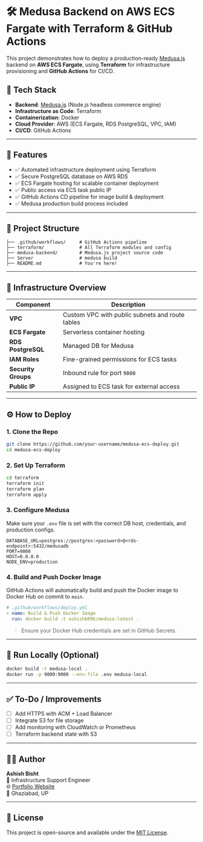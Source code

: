 # 🛠️ Medusa Backend on AWS ECS Fargate with Terraform & GitHub Actions

This project demonstrates how to deploy a production-ready [Medusa.js](https://medusajs.com/) backend on **AWS ECS Fargate**, using **Terraform** for infrastructure provisioning and **GitHub Actions** for CI/CD.

## 📆 Tech Stack

- **Backend**: [Medusa.js](https://medusajs.com/) (Node.js headless commerce engine)
- **Infrastructure as Code**: Terraform
- **Containerization**: Docker
- **Cloud Provider**: AWS (ECS Fargate, RDS PostgreSQL, VPC, IAM)
- **CI/CD**: GitHub Actions

---

## 🚀 Features

- ✅ Automated infrastructure deployment using Terraform
- ✅ Secure PostgreSQL database on AWS RDS
- ✅ ECS Fargate hosting for scalable container deployment
- ✅ Public access via ECS task public IP
- ✅ GitHub Actions CD pipeline for image build & deployment
- ✅ Medusa production build process included

---

## 📁 Project Structure

```
├── .github/workflows/     # GitHub Actions pipeline
├── terraform/             # All Terraform modules and config
├── medusa-backend/        # Medusa.js project source code
├── Server                 # medusa build
├── README.md              # You're here!
```

---

## 🧱 Infrastructure Overview

| Component       | Description                                     |
|----------------|-------------------------------------------------|
| **VPC**        | Custom VPC with public subnets and route tables |
| **ECS Fargate**| Serverless container hosting                    |
| **RDS PostgreSQL** | Managed DB for Medusa                     |
| **IAM Roles**  | Fine-grained permissions for ECS tasks          |
| **Security Groups** | Inbound rule for port `9000`              |
| **Public IP**  | Assigned to ECS task for external access        |

---

## ⚙️ How to Deploy

### 1. Clone the Repo

```bash
git clone https://github.com/your-username/medusa-ecs-deploy.git
cd medusa-ecs-deploy
```

### 2. Set Up Terraform

```bash
cd terraform
terraform init
terraform plan
terraform apply
```

### 3. Configure Medusa

Make sure your `.env` file is set with the correct DB host, credentials, and production configs.

```env
DATABASE_URL=postgres://postgres:<password>@<rds-endpoint>:5432/medusadb
PORT=9000
HOST=0.0.0.0
NODE_ENV=production
```

### 4. Build and Push Docker Image

GitHub Actions will automatically build and push the Docker image to Docker Hub on commit to `main`.

```yaml
# .github/workflows/deploy.yml
- name: Build & Push Docker Image
  run: docker build -t ashishb096/medusa:latest .
```

> Ensure your Docker Hub credentials are set in GitHub Secrets.

---

## 🐳 Run Locally (Optional)

```bash
docker build -t medusa-local .
docker run -p 9000:9000 --env-file .env medusa-local
```

---

## ✅ To-Do / Improvements

- [ ] Add HTTPS with ACM + Load Balancer
- [ ] Integrate S3 for file storage
- [ ] Add monitoring with CloudWatch or Prometheus
- [ ] Terraform backend state with S3

---

## 👨‍💼 Author

**Ashish Bisht**  
💼 Infrastructure Support Engineer  
🌐 [Portfolio Website](https://portfoliowebsite-ebon-eta.vercel.app/)  
📍 Ghaziabad, UP  

---

## 📝 License

This project is open-source and available under the [MIT License](LICENSE).

